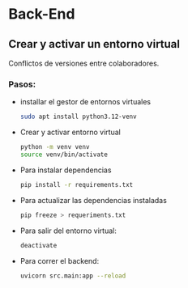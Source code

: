# Back-End

## Crear y activar un entorno virtual

Conflictos de versiones entre colaboradores.

### Pasos:

- installar el gestor de entornos virtuales
   ```bash
   sudo apt install python3.12-venv

- Crear y activar entorno virtual

    ```bash
    python -m venv venv
    source venv/bin/activate
    ```

- Para instalar dependencias

    ```bash
    pip install -r requirements.txt
    ```

- Para actualizar las dependencias instaladas
    
    ```bash
    pip freeze > requeriments.txt
    ```

- Para salir del entorno virtual:
    ```bash
    deactivate
    ```
- Para correr el backend:
    ```bash
    uvicorn src.main:app --reload

    ```
